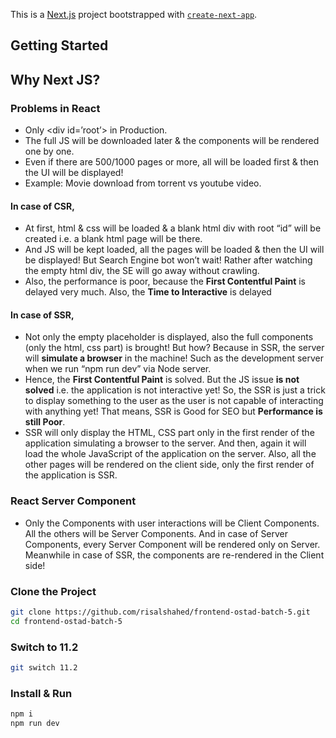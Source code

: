 This is a [Next.js](https://nextjs.org) project bootstrapped with [`create-next-app`](https://github.com/vercel/next.js/tree/canary/packages/create-next-app).

## Getting Started

## Why Next JS?

### Problems in React

- Only &lt;div id=’root’&gt; in Production.
- The full JS will be downloaded later & the components will be rendered one by one.
- Even if there are 500/1000 pages or more, all will be loaded first & then the UI will be displayed!
- Example: Movie download from torrent vs youtube video.

#### In case of CSR,

- At first, html & css will be loaded & a blank html div with root “id” will be created i.e. a blank html page will be there.
- And JS will be kept loaded, all the pages will be loaded & then the UI will be displayed! But Search Engine bot won’t wait! Rather after watching the empty html div, the SE will go away without crawling.
- Also, the performance is poor, because the **First Contentful Paint** is delayed very much. Also, the **Time to Interactive** is delayed

#### In case of SSR,

- Not only the empty placeholder is displayed, also the full components (only the html, css part) is brought! But how? Because in SSR, the server will **simulate a browser** in the machine! Such as the development server when we run “npm run dev” via Node server.
- Hence, the **First Contentful Paint** is solved. But the JS issue **is not solved** i.e. the application is not interactive yet! So, the SSR is just a trick to display something to the user as the user is not capable of interacting with anything yet! That means, SSR is Good for SEO but **Performance is still Poor**.
- SSR will only display the HTML, CSS part only in the first render of the application simulating a browser to the server. And then, again it will load the whole JavaScript of the application on the server. Also, all the other pages will be rendered on the client side, only the first render of the application is SSR.

### React Server Component

- Only the Components with user interactions will be Client Components. All the others will be Server Components. And in case of Server Components, every Server Component will be rendered only on Server. Meanwhile in case of SSR, the components are re-rendered in the Client side!

### Clone the Project

```bash
git clone https://github.com/risalshahed/frontend-ostad-batch-5.git
cd frontend-ostad-batch-5
```

### Switch to 11.2

```bash
git switch 11.2
```

### Install & Run

```bash
npm i
npm run dev
```
